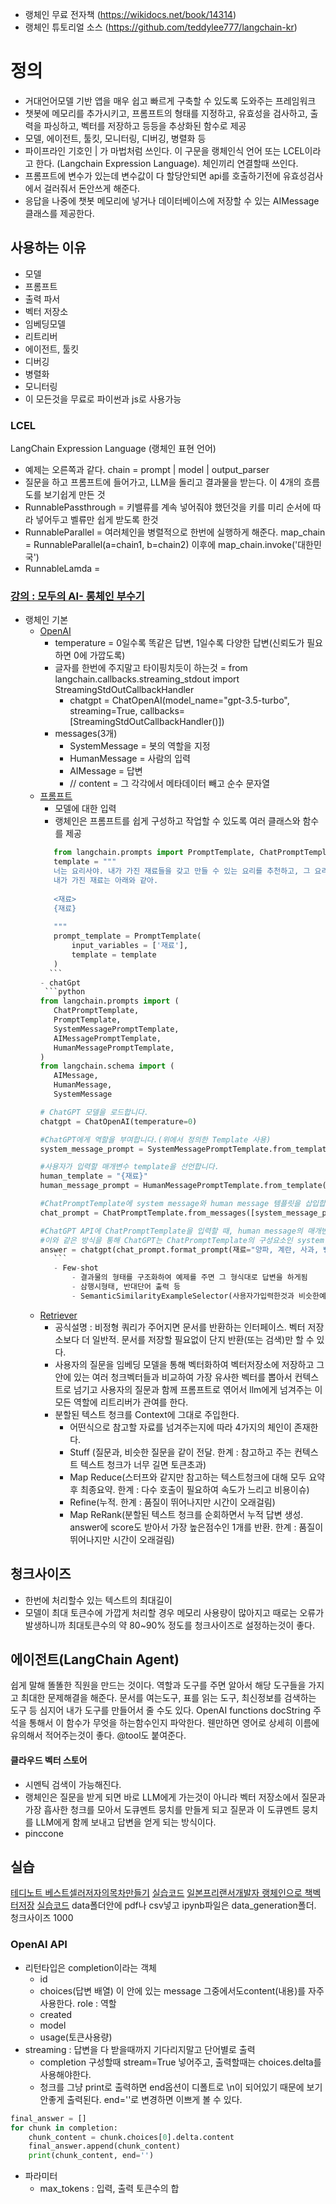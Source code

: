 
- 랭체인 무료 전자책 (https://wikidocs.net/book/14314)
- 랭체인 튜토리얼 소스 (https://github.com/teddylee777/langchain-kr)
# 정의
- 거대언어모델 기반 앱을 매우 쉽고 빠르게 구축할 수 있도록 도와주는 프레임워크
- 챗봇에 메모리를 추가시키고, 프롬프트의 형태를 지정하고, 유효성을 검사하고, 출력을 파싱하고, 벡터를 저장하고 등등을 추상화된 함수로 제공
- 모델, 에이전트, 툴킷, 모니터링, 디버깅, 병렬화 등
- 파이프라인 기호인 | 가 마법처럼 쓰인다. 이 구문을 랭체인식 언어 또는 LCEL이라고 한다. (Langchain Expression Language). 체인끼리 연결할때 쓰인다.
- 프롬프트에 변수가 있는데 변수값이 다 할당안되면 api를 호출하기전에 유효성검사에서 걸러줘서 돈안쓰게 해준다.
- 응답을 나중에 챗봇 메모리에 넣거나 데이터베이스에 저장할 수 있는 AIMessage클래스를 제공한다.

## 사용하는 이유
- 모델
- 프롬프트
- 출력 파서
- 벡터 저장소
- 임베딩모델
- 리트리버
- 에이전트, 툴킷
- 디버깅
- 병렬화
- 모니터링
- 이 모든것을 무료로 파이썬과 js로 사용가능


### LCEL
LangChain Expression Language (랭체인 표현 언어)
- 예제는 오른쪽과 같다.    chain = prompt | model | output_parser
- 질문을 하고 프롬프트에 들어가고, LLM을 돌리고 결과물을 받는다.   이 4개의 흐름도를 보기쉽게 만든 것
- RunnablePassthrough = 키밸류를 계속 넣어줘야 했던것을 키를 미리 순서에 따라 넣어두고 벨류만 쉽게 받도록 한것
- RunnableParallel = 여러체인을 병렬적으로 한번에 실행하게 해준다.   map_chain = RunnableParallel(a=chain1, b=chain2)  이후에    map_chain.invoke('대한민국')
- RunnableLamda = 


### [강의 : 모두의 AI- 롱체인 부수기](https://www.youtube.com/watch?v=WWRCLzXxUgs&list=PLQIgLu3Wf-q_Ne8vv-ZXuJ4mztHJaQb_v)
- 랭체인 기본
	- [OpenAI](https://colab.research.google.com/drive/1Ain-2t_OI_llY0lSn0NEPJ1E7kNVdx5J?usp=sharing)
		- temperature = 0일수록 똑같은 답변, 1일수록 다양한 답변(신뢰도가 필요하면 0에 가깝도록)
		- 글자를 한번에 주지말고 타이핑치듯이 하는것 = from langchain.callbacks.streaming_stdout import StreamingStdOutCallbackHandler
			- chatgpt = ChatOpenAI(model_name="gpt-3.5-turbo", streaming=True, callbacks=[StreamingStdOutCallbackHandler()])
		- messages(3개)
			- SystemMessage = 봇의 역할을 지정
			- HumanMessage = 사람의 입력
			- AIMessage = 답변
			- // content = 그 각각에서 메타데이터 빼고 순수 문자열
	- [프롬프트](https://colab.research.google.com/drive/1wF8zTDDUdmq59RXYLOprje3yrpP8z9Pv?usp=sharing)
		- 모델에 대한 입력
		- 랭체인은 프롬프트를 쉽게 구성하고 작업할 수 있도록 여러 클래스와 함수를 제공
		 ```python
		    from langchain.prompts import PromptTemplate, ChatPromptTemplate
			template = """
			너는 요리사야. 내가 가진 재료들을 갖고 만들 수 있는 요리를 추천하고, 그 요리의 레시피를 제시해줘.
			내가 가진 재료는 아래와 같아.
			
			<재료>
			{재료}
			
			"""
			prompt_template = PromptTemplate(
			    input_variables = ['재료'],
			    template = template
			)
		   ```
		- chatGpt
		  ```python
		from langchain.prompts import (
		    ChatPromptTemplate,
		    PromptTemplate,
		    SystemMessagePromptTemplate,
		    AIMessagePromptTemplate,
		    HumanMessagePromptTemplate,
		)
		from langchain.schema import (
		    AIMessage,
		    HumanMessage,
		    SystemMessage
		
		# ChatGPT 모델을 로드합니다.
		chatgpt = ChatOpenAI(temperature=0)
		
		#ChatGPT에게 역할을 부여합니다.(위에서 정의한 Template 사용)
		system_message_prompt = SystemMessagePromptTemplate.from_template(template)
		
		#사용자가 입력할 매개변수 template을 선언합니다.
		human_template = "{재료}"
		human_message_prompt = HumanMessagePromptTemplate.from_template(human_template)
		
		#ChatPromptTemplate에 system message와 human message 템플릿을 삽입합니다.
		chat_prompt = ChatPromptTemplate.from_messages([system_message_prompt, human_message_prompt])
		
		#ChatGPT API에 ChatPromptTemplate을 입력할 때, human message의 매개변수인 '재료'를 할당하여 전달합니다.
		#이와 같은 방식을 통해 ChatGPT는 ChatPromptTemplate의 구성요소인 system message와 human message를 전달받아, 대답 생성에 활용합니다.
		answer = chatgpt(chat_prompt.format_prompt(재료="양파, 계란, 사과, 빵").to_messages())
			```
			- Few-shot
				- 결과물의 형태를 구조화하여 예제를 주면 그 형식대로 답변을 하게됨
				- 삼행시형태, 반대단어 출력 등
				- SemanticSimilarityExampleSelector(사용자가입력한것과 비슷한예시), Chroma(벡터로 비교), OpenAIEmbeddings(문자를 숫자로 수치화)
	- [Retriever](https://colab.research.google.com/drive/1S3jKF6Jofvl48fHUFqQwS-0iWMgl-pWl?usp=sharing)
		- 공식설명 : 비정형 쿼리가 주어지면 문서를 반환하는 인터페이스.  벡터 저장소보다 더 일반적.  문서를 저장할 필요없이 단지 반환(또는 검색)만 할 수 있다.
		- 사용자의 질문을 임베딩 모델을 통해 벡터화하여 벡터저장소에 저장하고 그 안에 있는 여러 청크벡터들과 비교하여 가장 유사한 벡터를 뽑아서 컨텍스트로 넘기고  사용자의 질문과 함께 프롬프트로 엮어서 llm에게 넘겨주는 이 모든 역할에 리트리버가 관여를 한다.
		- 분할된 텍스트 청크를 Context에 그대로 주입한다.
			- 어떤식으로 참고할 자료를 넘겨주는지에 따라 4가지의 체인이 존재한다.
			- Stuff (질문과, 비슷한 질문을 같이 전달.       한계 : 참고하고 주는 컨텍스트 텍스트 청크가 너무 길면 토큰초과)
			- Map Reduce(스터프와 같지만 참고하는 텍스트청크에 대해 모두 요약후 최종요약.   한계 : 다수 호출이 필요하여 속도가 느리고 비용이슈)
			- Refine(누적.     한계 : 품질이 뛰어나지만 시간이 오래걸림)
			- Map ReRank(분할된 텍스트 청크를 순회하면서 누적 답변 생성. answer에 score도 받아서 가장 높은점수인 1개를 반환.    한계 : 품질이 뛰어나지만 시간이 오래걸림)



## 청크사이즈
- 한번에 처리할수 있는 텍스트의 최대길이
- 모델이 최대 토큰수에 가깝게 처리할 경우 메모리 사용량이 많아지고 때로는 오류가 발생하니까 최대토큰수의 약 80~90% 정도를 청크사이즈로 설정하는것이 좋다.

## 에이전트(LangChain Agent)
쉽게 말해 똘똘한 직원을 만드는 것이다.
역할과 도구를 주면 알아서 해당 도구들을 가지고 최대한 문제해결을 해준다.
문서를 여는도구, 표를 읽는 도구, 최신정보를 검색하는 도구 등
심지어 내가 도구를 만들어서 줄 수도 있다. OpenAI functions
	docString 주석을 통해서 이 함수가 무엇을 하는함수인지 파악한다. 웬만하면 영어로 상세히 이름에 유의해서 적어주는것이 좋다. @tool도 붙여준다.


#### 클라우드 벡터 스토어
- 시멘틱 검색이 가능해진다.
- 랭체인은 질문을 받게 되면 바로 LLM에게 가는것이 아니라 벡터 저장소에서 질문과 가장 흡사한 청크를 모아서 도큐멘트 뭉치를 만들게 되고 질문과 이 도큐멘트 뭉치를 LLM에게 함께 보내고 답변을 얻게 되는 방식이다.
- pinccone


## 실습
[테디노트 베스트셀러저자의목차만들기](https://www.youtube.com/watch?v=2q1XlbFVzf8&list=PLAHANi8nQ2ary09Dr-ix8yyiK_XhSUEOa)
    [실습코드](https://colab.research.google.com/drive/1juAwGGOEiz7h3XPtCFeRyfDB9hspQdHc?usp=sharing)
[일본프리랜서개발자 랭체인으로 책벡터저장](https://www.youtube.com/watch?v=9xiFa5e6H7c&list=PLAHANi8nQ2ary09Dr-ix8yyiK_XhSUEOa&index=2)
	[실습코드](https://github.com/gkamradt/langchain-tutorials)   data폴더안에 pdf나 csv넣고 ipynb파일은 data_generation폴더. 청크사이즈 1000


### OpenAI API
- 리턴타입은 completion이라는 객체
	- id
	- choices(답변 배열) 이 안에 있는 message 그중에서도content(내용)를 자주 사용한다.   role : 역할
	- created
	- model
	- usage(토큰사용량)
- streaming : 답변을 다 받을때까지 기다리지말고 단어별로 출력
	- completion 구성할때 stream=True 넣어주고,   출력할때는 choices.delta를 사용해야한다.
	- 청크를 그냥 print로 출력하면 end옵션이 디폴트로 \n이 되어있기 때문에 보기 안좋게 출력된다. end=''로 변경하면 이쁘게 볼 수 있다.
```python
final_answer = []
for chunk in completion:
	chunk_content = chunk.choices[0].delta.content
	final_answer.append(chunk_content)
	print(chunk_content, end='')
```

- 파라미터
	- max_tokens : 입력, 출력 토큰수의 합
